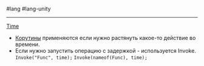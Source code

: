 #lang #lang-unity

---
[Time](1.%20Languages/Unity/_БИБЛИОТЕКИ/Time.md)

- [Корутины](1.%20Languages/Unity/4.%20ВРЕМЯ%20И%20АССИНХРОННОСТЬ/Корутины.md) применяются если нужно растянуть какое-то действие во времени.
- Если нужно запустить операцию с задержкой - используется Invoke. 
	`Invoke("Func", time);`
	`Invoke(nameof(Func), time);`